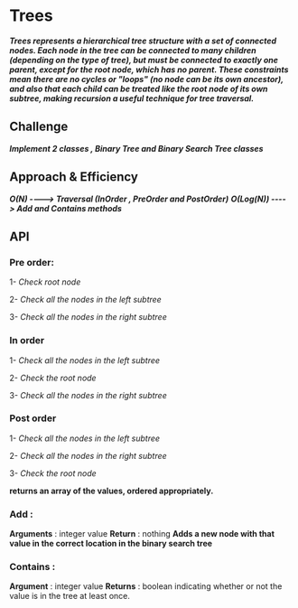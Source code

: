 # Trees

***Trees represents a hierarchical tree structure with a set of connected nodes. Each node in the tree can be connected to many children (depending on the type of tree), but must be connected to exactly one parent, except for the root node, which has no parent. These constraints mean there are no cycles or "loops" (no node can be its own ancestor), and also that each child can be treated like the root node of its own subtree, making recursion a useful technique for tree traversal.***


## Challenge

***Implement 2 classes , Binary Tree and Binary Search Tree classes***

## Approach & Efficiency

***O(N) ----> Traversal (InOrder , PreOrder and PostOrder)***
***O(Log(N)) ----> Add and Contains methods***

## API

### Pre order:

1- *Check root node*

2- *Check all the nodes in the left subtree*

3- *Check all the nodes in the right subtree*

### In order

1- *Check all the nodes in the left subtree*

2- *Check the root node*

3- *Check all the nodes in the right subtree*

### Post order

1- *Check all the nodes in the left subtree*

2- *Check all the nodes in the right subtree*
 
3- *Check the root node*

**returns an array of the values, ordered appropriately.**


### Add : 

**Arguments** : integer value
**Return** : nothing
**Adds a new node with that value in the correct location in the binary search tree**

### Contains :

**Argument** : integer value
**Returns** : boolean indicating whether or not the value is in the tree at least once.
